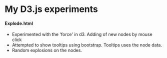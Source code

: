 # My D3.js experiments

#### Explode.html
* Experimented with the 'force' in d3. Adding of new nodes by mouse click
* Attempted to show tooltips using bootstrap. Tooltips uses the node data.
* Random explosions on the nodes.